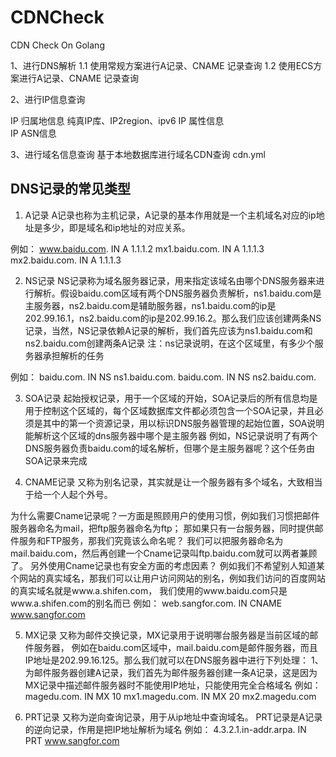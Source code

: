 # CDNCheck
CDN Check On Golang

1、进行DNS解析
1.1 使用常规方案进行A记录、CNAME 记录查询
1.2 使用ECS方案进行A记录、CNAME 记录查询

2、进行IP信息查询

IP 归属地信息 纯真IP库、IP2region、ipv6
IP 属性信息  
IP ASN信息


3、进行域名信息查询
基于本地数据库进行域名CDN查询 cdn.yml 



## DNS记录的常见类型

1. A记录
A记录也称为主机记录，A记录的基本作用就是一个主机域名对应的ip地址是多少，即是域名和ip地址的对应关系。

例如：
www.baidu.com. IN A 1.1.1.2
mx1.baidu.com. IN A 1.1.1.3
mx2.baidu.com. IN A 1.1.1.3

2. NS记录
NS记录称为域名服务器记录，用来指定该域名由哪个DNS服务器来进行解析。假设baidu.com区域有两个DNS服务器负责解析，ns1.baidu.com是主服务器，ns2.baidu.com是辅助服务器，ns1.baidu.com的ip是202.99.16.1，ns2.baidu.com的ip是202.99.16.2。那么我们应该创建两条NS记录，当然，NS记录依赖A记录的解析，我们首先应该为ns1.baidu.com和ns2.baidu.com创建两条A记录
注：ns记录说明，在这个区域里，有多少个服务器承担解析的任务

例如：
baidu.com. IN NS ns1.baidu.com. 
baidu.com. IN NS ns2.baidu.com.


3. SOA记录
起始授权记录，用于一个区域的开始，SOA记录后的所有信息均是用于控制这个区域的，每个区域数据库文件都必须包含一个SOA记录，并且必须是其中的第一个资源记录，用以标识DNS服务器管理的起始位置，SOA说明能解析这个区域的dns服务器中哪个是主服务器
例如，NS记录说明了有两个DNS服务器负责baidu.com的域名解析，但哪个是主服务器呢？这个任务由SOA记录来完成

4. CNAME记录
又称为别名记录，其实就是让一个服务器有多个域名，大致相当于给一个人起个外号。

为什么需要Cname记录呢？一方面是照顾用户的使用习惯，例如我们习惯把邮件服务器命名为mail，把ftp服务器命名为ftp；
那如果只有一台服务器，同时提供邮件服务和FTP服务，那我们究竟该么命名呢？
我们可以把服务器命名为mail.baidu.com，然后再创建一个Cname记录叫ftp.baidu.com就可以两者兼顾了。
另外使用Cname记录也有安全方面的考虑因素？
例如我们不希望别人知道某个网站的真实域名，那我们可以让用户访问网站的别名，例如我们访问的百度网站的真实域名就是www.a.shifen.com，
我们使用的www.baidu.com只是www.a.shifen.com的别名而已
例如：
web.sangfor.com. IN CNAME www.sangfor.com

5. MX记录
又称为邮件交换记录，MX记录用于说明哪台服务器是当前区域的邮件服务器，
例如在baidu.com区域中，mail.baidu.com是邮件服务器，而且IP地址是202.99.16.125。那么我们就可以在DNS服务器中进行下列处理：
1、为邮件服务器创建A记录，我们首先为邮件服务器创建一条A记录，这是因为MX记录中描述邮件服务器时不能使用IP地址，只能使用完全合格域名
例如：
magedu.com. IN MX 10 mx1.magedu.com. 
IN MX 20 mx2.magedu.com

6. PRT记录
又称为逆向查询记录，用于从ip地址中查询域名。
PRT记录是A记录的逆向记录，作用是把IP地址解析为域名
例如：
4.3.2.1.in-addr.arpa. IN PRT www.sangfor.com